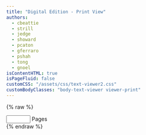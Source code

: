 ```yaml
---
title: "Digital Edition - Print View"
authors:
  - cbeattie
  - strill
  - jedge
  - showard
  - pcaton
  - gferraro
  - pshah
  - tong
  - gnoel
isContentHTML: true
isPageFluid: false
customCSS: "/assets/css/text-viewer2.css"
customBodyClasses: "body-text-viewer viewer-print"
---
```


{% raw %}

  <section id="text-viewer">
    <!-- <div id="text-viewer" class="text-viewer columns printable-viewer"> -->
    <div class="panel-wrapper">
      <div class="panel" v-for="(panel, panelIdx) in panels">
        <nav class="panel-nav">
          <div>
            <!-- GN: what is this for? 
              it's invisible but when removed the dropdowns on the right display differently
            -->
            <template id="vue-panel-selector">
              <div class="select-dropdown">
                {{tooltip}}
                <!-- removed id="image_switcher" -->
                <select aria-label="image switcher" @change="$parent.onChangeSelector(panel, controlKey)"
                  v-model="panel.selections[controlKey]">
                  <option v-for="(title, id) in panel.selectors[controlKey]" :value="id" v-html="title"></option>
                </select>
                <i class="fas fa-caret-down"></i>
              </div>
            </template>
            <panel-control :panel-idx="panelIdx" control-key="document"></panel-control>
            <panel-control :panel-idx="panelIdx" control-key="view"></panel-control>
            <panel-control :panel-idx="panelIdx" control-key="locus" hide-label="1"></panel-control>
            <span class="control dont-print">
              <label class="field-label">
                <input type="number" class="input" v-model="panel.selections.extent" @change="onChangeSelector(panel, 'extent')" min="1" max="300">
                Pages
              </label>
            </span>
          </div>
        </nav>
        <div class="panel-chunk">
          <div :class="'content '+getContentClasses(panel)" v-html="panel.responses.document">
          </div>
        </div>
      </div>
    </div>
  </section>
{% endraw %}

<script>
  window.TEXT_VIEWER_PRINT_MODE = true;
</script>
<script src="/assets/node_modules/vue/dist/vue.global.js"></script>
<script src="/assets/node_modules/kdl-dts-client/index.js?ts={{ "now" | date: "%s" }}"></script>
<script src="/assets/js/text-viewer.js?ts={{ "now" | date: "%s" }}"></script>

<script src="https://cdnjs.cloudflare.com/ajax/libs/openseadragon/4.0.0/openseadragon.min.js"></script>
